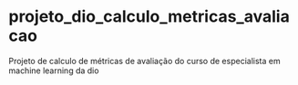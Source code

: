 # projeto_dio_calculo_metricas_avaliacao
Projeto de calculo de métricas de avaliação do curso de especialista em machine learning da dio

